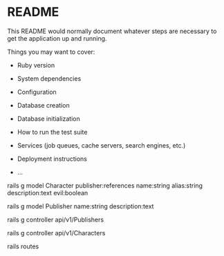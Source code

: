 # README

This README would normally document whatever steps are necessary to get the
application up and running.

Things you may want to cover:

* Ruby version

* System dependencies

* Configuration

* Database creation

* Database initialization

* How to run the test suite

* Services (job queues, cache servers, search engines, etc.)

* Deployment instructions

* ...


rails g model Character publisher:references name:string alias:string description:text evil:boolean

rails g model Publisher name:string description:text

rails g controller api/v1/Publishers

rails g controller api/v1/Characters

rails routes